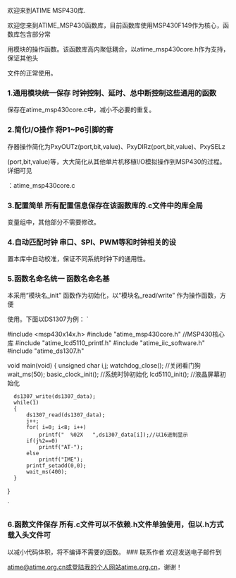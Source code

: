 欢迎来到ATIME MSP430库.

欢迎您来到ATIME_MSP430函数库，目前函数库使用MSP430F149作为核心，函数库包含部分常

用模块的操作函数。该函数库高内聚低耦合，以atime_msp430core.h作为支持，保证其他头

文件的正常使用。 

### 1.通用模块统一保存 时钟控制、延时、总中断控制这些通用的函数

保存在atime_msp430core.c中，减小不必要的重复。 

### 2.简化I/O操作 将P1~P6引脚的寄

存器操作简化为PxyOUTz(port,bit,value)、PxyDIRz(port,bit,value)、PxySELz

(port,bit,value)等，大大简化从其他单片机移植I/O模拟操作到MSP430的过程。详细可见

：atime_msp430core.c 

### 3.配置简单 所有配置信息保存在该函数库的.c文件中的库全局

变量组中，其他部分不需要修改。 

### 4.自动匹配时钟 串口、SPI、PWM等和时钟相关的设

置本库中自动校准，保证不同系统时钟下的通用性。 

### 5.函数名命名统一 函数名命名基

本采用“模块名_init” 函数作为初始化，以“模块名_read/write” 作为操作函数，方便

使用。下面以DS1307为例： 
`

  #include <msp430x14x.h>
  #include "atime_msp430core.h"                  //MSP430核心库
  #include "atime_lcd5110_printf.h"
  #include "atime_iic_software.h"
  #include "atime_ds1307.h"

  void main(void)
  {
      unsigned char i,j;
      watchdog_close();                          //关闭看门狗
      wait_ms(50);
      basic_clock_init();                        //系统时钟初始化
      lcd5110_init();                            //液晶屏幕初始化
      
      ds1307_write(ds1307_data);
      while(1)
      {
          ds1307_read(ds1307_data);
          j++;
          for( i=0; i<8; i++)
              printf("  %02X   ",ds1307_data[i]);//以16进制显示
          if(j%2==0)
              printf("AT-");
          else
              printf("IME");
          printf_setadd(0,0);
          wait_ms(400);
      } 
  }


`

### 6.函数文件保存 所有.c文件可以不依赖.h文件单独使用，但以.h方式载入头文件可

以减小代码体积，将不编译不需要的函数。 ### 联系作者 欢迎发送电子邮件到

atime@atime.org.cn或登陆我的个人网站atime.org.cn，谢谢！
